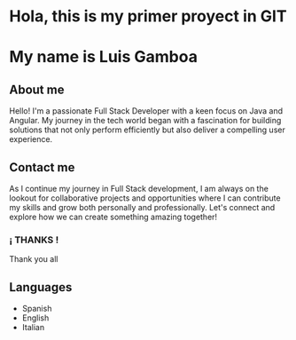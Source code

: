 # Hola, this is my primer proyect in GIT
# My name is Luis Gamboa

## About me
Hello! I'm a passionate Full Stack Developer with a keen focus on Java and Angular. My journey in the tech world began with a fascination for building solutions that not only perform efficiently but also deliver a compelling user experience.

## Contact me
As I continue my journey in Full Stack development, I am always on the lookout for collaborative projects and opportunities where I can contribute my skills and grow both personally and professionally. Let's connect and explore how we can create something amazing together!

### ¡ THANKS !
Thank you all

## Languages
- Spanish
- English
- Italian
